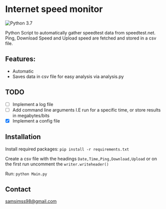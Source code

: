 # Internet speed monitor

![Python 3.7](https://img.shields.io/badge/python-3.7-blue.svg)

Python Script to automatically gather speedtest data from speedtest.net. Ping, Download Speed and Upload speed are fetched and stored in a csv file.

## Features:

* Automatic
* Saves data in csv file for easy analysis via analysis.py

## TODO

- [ ] Implement a log file
- [ ] Add command line arguments I.E run for a specific time, or store results in megabytes/bits
- [x] Implement a config file

## Installation

Install required packages:
`pip install -r requirements.txt`

Create a csv file with the headings `Date,Time,Ping,Download,Upload` or on the first run uncomment the `writer.writeheader()`

Run:
`python Main.py`

## Contact
samsimss98@gmail.com




